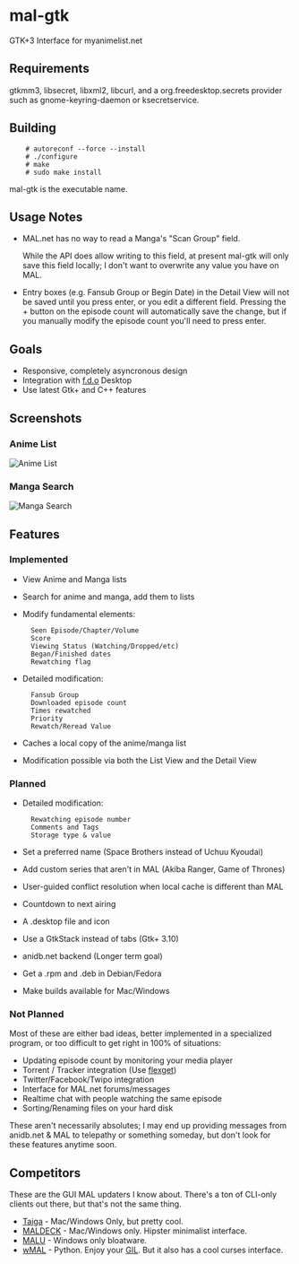 mal-gtk
=======
GTK+3 Interface for myanimelist.net

Requirements
------------
gtkmm3, libsecret, libxml2, libcurl, and a org.freedesktop.secrets
provider such as gnome-keyring-daemon or ksecretservice.

Building
--------
        # autoreconf --force --install
        # ./configure
        # make
        # sudo make install

mal-gtk is the executable name.

Usage Notes
-----------
- MAL.net has no way to read a Manga's "Scan Group" field.

  While the API does allow writing to this field, at present mal-gtk
  will only save this field locally; I don't want to overwrite any
  value you have on MAL.

- Entry boxes (e.g. Fansub Group or Begin Date) in the Detail View
  will not be saved until you press enter, or you edit a different
  field. Pressing the + button on the episode count will automatically
  save the change, but if you manually modify the episode count you'll
  need to press enter.

Goals
-----
- Responsive, completely asyncronous design
- Integration with [f.d.o](http://freedesktop.org) Desktop
- Use latest Gtk+ and C++ features

Screenshots
-----------
### Anime List
![Anime List](https://github.com/talisein/mal-gtk/blob/master/images/animelist.jpg?raw=true)

### Manga Search
![Manga Search](https://github.com/talisein/mal-gtk/blob/master/images/mangasearch.jpg?raw=true)

Features
--------
### Implemented
- View Anime and Manga lists
- Search for anime and manga, add them to lists
- Modify fundamental elements:

        Seen Episode/Chapter/Volume
        Score
        Viewing Status (Watching/Dropped/etc)
        Began/Finished dates
        Rewatching flag
- Detailed modification:

        Fansub Group
        Downloaded episode count
        Times rewatched
        Priority
        Rewatch/Reread Value
- Caches a local copy of the anime/manga list
- Modification possible via both the List View and the Detail View

### Planned

- Detailed modification:

        Rewatching episode number
        Comments and Tags
        Storage type & value
- Set a preferred name (Space Brothers instead of Uchuu Kyoudai)
- Add custom series that aren't in MAL (Akiba Ranger, Game of Thrones)
- User-guided conflict resolution when local cache is different than MAL
- Countdown to next airing
- A .desktop file and icon
- Use a GtkStack instead of tabs (Gtk+ 3.10)
- anidb.net backend (Longer term goal)
- Get a .rpm and .deb in Debian/Fedora
- Make builds available for Mac/Windows

### Not Planned 
Most of these are either bad ideas, better implemented in a specialized
program, or too difficult to get right in 100% of situations:

- Updating episode count by monitoring your media player
- Torrent / Tracker integration (Use [flexget](http://www.flexget.com))
- Twitter/Facebook/Twipo integration
- Interface for MAL.net forums/messages
- Realtime chat with people watching the same episode
- Sorting/Renaming files on your hard disk

These aren't necessarily absolutes; I may end up providing messages
from anidb.net & MAL to telepathy or something someday, but don't look
for these features anytime soon.

Competitors
-----------
These are the GUI MAL updaters I know about. There's a ton of CLI-only
clients out there, but that's not the same thing. 

- [Taiga](https://code.google.com/p/taiga/) - Mac/Windows Only, but
  pretty cool.
- [MALDECK](http://myanimelist.net/clubs.php?cid=33305) - Mac/Windows
  only. Hipster minimalist interface.
- [MALU](http://www.malupdater.com/) - Windows only bloatware.
- [wMAL](https://github.com/z411/wmal-python) - Python. Enjoy your
  [GIL](https://en.wikipedia.org/wiki/Global_Interpreter_Lock). But it
  also has a cool curses interface.
